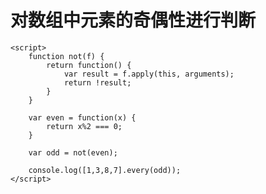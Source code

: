 # 对数组中元素的奇偶性进行判断 #

	<script>
		function not(f) { 
			return function() {
				var result = f.apply(this, arguments);
				return !result;
			}
		}

		var even = function(x) {
			return x%2 === 0;
		}

		var odd = not(even);

		console.log([1,3,8,7].every(odd));
	</script>

